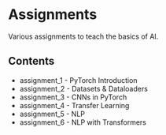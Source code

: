 # Assignments

Various assignments to teach the basics of AI.

## Contents

- assignment_1 - PyTorch Introduction
- assignment_2 - Datasets & Dataloaders
- assignment_3 - CNNs in PyTorch
- assignment_4 - Transfer Learning
- assignment_5 - NLP
- assignment_6 - NLP with Transformers
